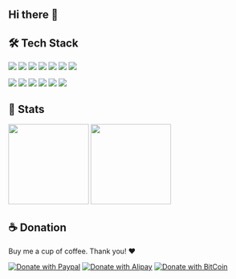 ## Hi there 👋

## 🛠 Tech Stack

![](https://img.shields.io/badge/JavaScript-120A3B?style=for-the-badge&logo=javascript)
![](https://img.shields.io/badge/TypeScript-D8E4F7?style=for-the-badge&logo=typescript)
![](https://img.shields.io/badge/CSS3-1572B6?style=for-the-badge&logo=css3)
![](https://img.shields.io/badge/HTML5-F5DAAB?style=for-the-badge&logo=html5)
![](https://img.shields.io/badge/C%23-239120?style=for-the-badge&logo=csharp)
![](https://img.shields.io/badge/Java-007396?style=for-the-badge&logo=java)
![](https://img.shields.io/badge/Python-97B6FB?style=for-the-badge&logo=python)

![](https://img.shields.io/badge/Node.js-AADDAA?style=for-the-badge&logo=node.js)
![](https://img.shields.io/badge/Angular-DD0031?style=for-the-badge&logo=angular)
![](https://img.shields.io/badge/Vue-2A703D?style=for-the-badge&logo=vue.js)
![](https://img.shields.io/badge/Unity-020202?style=for-the-badge&logo=unity)
![](https://img.shields.io/badge/Android%20Development-545454?style=for-the-badge&logo=androidstudio)
![](https://img.shields.io/badge/GraphQL-610028?style=for-the-badge&logo=graphql)

## 📃 Stats

<p>
  <img height="160em" src="https://github-readme-stats.vercel.app/api?username=Shinerising&hide=issues&include_all_commits=true&count_private=true&show_icons=true">
  <img height="160em" src="https://github-readme-stats.vercel.app/api/top-langs/?username=Shinerising&layout=compact">
</p>

## ☕️ Donation

Buy me a cup of coffee. Thank you! ❤️

[![Donate with Paypal](https://apollowayne.me/donate_paypal.svg)](https://www.paypal.me/WSapollo/5USD)
[![Donate with Alipay](https://apollowayne.me/donate_alipay.svg)](https://apollowayne.me/alipay.html?amount=20.00&url=https://qr.alipay.com/fkx03883k0k6zcocuduxn70)
[![Donate with BitCoin](https://apollowayne.me/donate_bitcoin.svg)](https://apollowayne.me/bitcoin.html?address=1JHN5EsUiym81q9u7CchLECA4ZnbPGvpDW)
